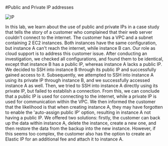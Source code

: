 #Public and Private IP addresses

 ![IP](https://github.com/BoyNovr/Static-Assets/blob/main/publicprivateIP.drawio.png)

In this lab, we learn about the use of public and private IPs in a case study that tells the story of a customer who complained that their web server couldn't connect to the internet. The customer has a VPC and a subnet containing 2 EC2 instances. Both instances have the same configuration, but instance A can't reach the internet, while instance B can. Our role as cloud support is to address this customer issue.
After conducting an investigation, we checked all configurations, and found them to be identical, except that instance B has a public IP, whereas instance A lacks a public IP. We decided to SSH into instance B through its public IP and successfully gained access to it. Subsequently, we attempted to SSH into instance A using its private IP through instance B, and we successfully accessed instance A as well.
Then, we tried to SSH into instance A directly using its private IP, but failed to establish a connection. From this, we can conclude that a public IP is used for connecting to the internet, while a private IP is used for communication within the VPC.
We then informed the customer that the likelihood is that when creating instance A, they may have forgotten to enable the 'auto-assign public IP' option, resulting in instance A not having a public IP. We offered two solutions: firstly, the customer can back up the data within instance A, delete the instance, create a new one, and then restore the data from the backup into the new instance. However, if this seems too complex, the customer also has the option to create an Elastic IP for an additional fee and attach it to instance A.
